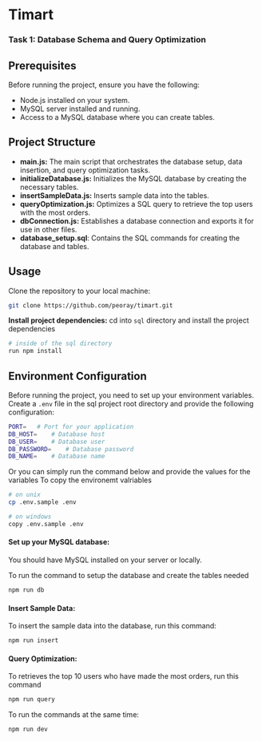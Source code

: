 # Timart

### Task 1: Database Schema and Query Optimization

## Prerequisites

Before running the project, ensure you have the following:

- Node.js installed on your system.
- MySQL server installed and running.
- Access to a MySQL database where you can create tables.

## Project Structure

- **main.js:** The main script that orchestrates the database setup, data insertion, and query optimization tasks.
- **initializeDatabase.js:** Initializes the MySQL database by creating the necessary tables.
- **insertSampleData.js:** Inserts sample data into the tables.
- **queryOptimization.js:** Optimizes a SQL query to retrieve the top users with the most orders.
- **dbConnection.js:** Establishes a database connection and exports it for use in other files.
- **database_setup.sql**: Contains the SQL commands for creating the database and tables.

## Usage

Clone the repository to your local machine:

   ```bash
   git clone https://github.com/peoray/timart.git
   ```

**Install project dependencies:**
cd into `sql` directory and install the project dependencies

```bash
# inside of the sql directory
run npm install
```

## Environment Configuration

Before running the project, you need to set up your environment variables. Create a `.env` file in the sql project root directory and provide the following configuration:

```bash
PORT=   # Port for your application
DB_HOST=    # Database host
DB_USER=    # Database user
DB_PASSWORD=    # Database password
DB_NAME=    # Database name
```

Or you can simply run the command below and provide the values for the variables
To copy the environemt valriables

```bash
# on unix
cp .env.sample .env

# on windows
copy .env.sample .env
```

#### Set up your MySQL database:

You should have MySQL installed on your server or locally.

To run the command to setup the database and create the tables needed

```bash
npm run db
```

#### Insert Sample Data:

To insert the sample data into the database, run this command:

```bash
npm run insert
```

#### Query Optimization:

To retrieves the top 10 users who have made the most orders, run this command


```bash
npm run query
```

To run the commands at the same time:

```bash
npm run dev
```